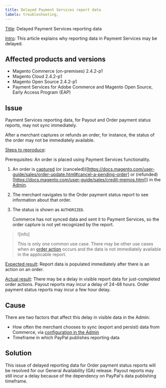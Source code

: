 ```yaml
---
title: Delayed Payment Services report data
labels: troubleshooting,
---
```


<u>Title</u>: Delayed Payment Services reporting data<br/>

<u>Intro</u>: This article explains why reporting data in Payment Services may be delayed.

## Affected products and versions

* Magento Commerce (on-premises) 2.4.2-p1
* Magento Cloud 2.4.2-p1
* Magento Open Source 2.4.2-p1
* Payment Services for Adobe Commerce and Magento Open Source, Early Access Program (EAP)

## Issue

Payment Services reporting data, for Payout and Order payment status reports, may not sync immediately.

After a merchant captures or refunds an order, for instance, the status of the order may not be immediately available.

<u>Steps to reproduce</u>:

Prerequisites: An order is placed using Payment Services functionality.

1. An order is [captured](https://docs.magento.com/user-guide/sales/order-update.html) (or (canceled))[https://docs.magento.com/user-guide/sales/order-update.html#cancel-a-pending-order] or (refunded)[https://docs.magento.com/user-guide/sales/credit-memos.html]) in the [Admin](https://docs.magento.com/user-guide/stores/admin.html).
1. The merchant navigates to the Order payment status report to see information about that order.
1. The status is shown as `AUTHORIZED`.

    Commerce has not synced data and sent it to Payment Services, so the order capture is not yet recognized by the report.

>![info]
>
>This is only one common use case. There may be other use cases when an [order action](https://docs.magento.com/user-guide/sales/order-actions.html) occurs and the data is not immediately available in the applicable report.

<u>Expected result</u>:
Report data is populated immediately after there is an action on an order.

<u>Actual result</u>:
There may be a delay in visible report data for just-completed order actions. Payout reports may incur a delay of 24-48 hours. Order payment status reports may incur a few hour delay.

## Cause

There are two factors that affect this delay in visible data in the Admin:

* How often the merchant chooses to sync (export and persist) data from Commerce, via [configuration in the Admin](https://devdocs-beta.magento.com/payment-services/configure-payments.html)
* Timeframe in which PayPal publishes reporting data

## Solution

This issue of delayed reporting data for Order payment status reports will be resolved for our General Availability (GA) release. Payout reports may still incur a delay because of the dependency on PayPal's data publishing timeframe.
